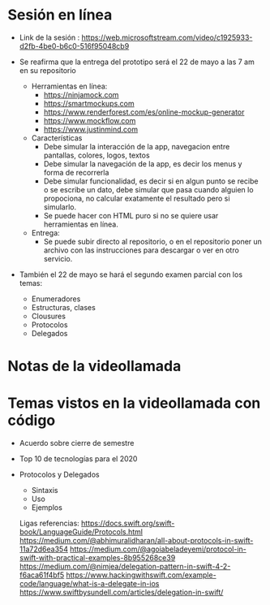 # Sesión en línea
- Link de la sesión : https://web.microsoftstream.com/video/c1925933-d2fb-4be0-b6c0-516f95048cb9

- Se reafirma que la entrega del  prototipo será el 22 de mayo a las 7 am en su repositorio 
  - Herramientas en línea: 
      - https://ninjamock.com  
      - https://smartmockups.com 
      - https://www.renderforest.com/es/online-mockup-generator 
      - https://www.mockflow.com
      - https://www.justinmind.com
  - Características
    -  Debe simular la interacción de la app, navegacion entre pantallas, colores, logos, textos
    - Debe simular la navegación de la app, es decir los menus y forma de recorrerla
    - Debe simular funcionalidad, es decir si en algun punto se recibe o se escribe un dato, debe simular que pasa cuando alguien lo propociona, no calcular exatamente el resultado pero si simularlo.
    - Se puede hacer con HTML puro si no se quiere usar herramientas en línea.
  - Entrega:
    - Se puede subir directo al repositorio, o en el repositorio poner un archivo con las instrucciones para descargar o ver en otro servicio.

- También el 22 de mayo se hará el segundo examen parcial con los temas:
  - Enumeradores
  - Estructuras, clases
  - Clousures
  - Protocolos
  - Delegados
  
# Notas de la videollamada

 
# Temas vistos en la videollamada con código
- Acuerdo sobre cierre de semestre
- Top 10 de tecnologías para el 2020
- Protocolos y Delegados
  - Sintaxis
  - Uso
  - Ejemplos

  Ligas referencias:
https://docs.swift.org/swift-book/LanguageGuide/Protocols.html
https://medium.com/@abhimuralidharan/all-about-protocols-in-swift-11a72d6ea354
https://medium.com/@agoiabeladeyemi/protocol-in-swift-with-practical-examples-8b955268ce39
https://medium.com/@nimjea/delegation-pattern-in-swift-4-2-f6aca61f4bf5
https://www.hackingwithswift.com/example-code/language/what-is-a-delegate-in-ios
https://www.swiftbysundell.com/articles/delegation-in-swift/
